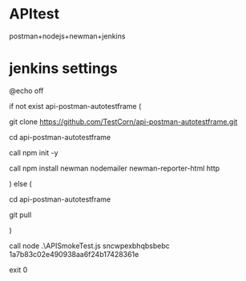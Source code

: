 # APItest
postman+nodejs+newman+jenkins
# jenkins settings
@echo off

if not exist api-postman-autotestframe (

git clone https://github.com/TestCorn/api-postman-autotestframe.git
    
cd api-postman-autotestframe
    
call npm init -y
    
call npm install newman nodemailer newman-reporter-html http
    
) else (

cd api-postman-autotestframe
    
git pull
    
)

call node .\APISmokeTest.js sncwpexbhqbsbebc 1a7b83c02e490938aa6f24b17428361e

exit 0
